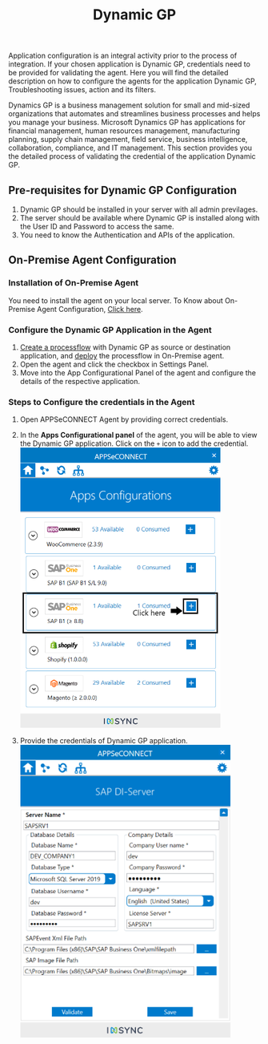 ﻿---
title: "Dynamic GP"
description: "Get to know how you can configure the agent for Dynamic GP"
keywords: "Sage 300  Configuration, Configure the Sage 300 Application"
toc: true
tag: developers
category: "Connectors"
menus: 
    applicationconnector:
        title: "Dynamic GP"
        weight: 22
        icon: fa fa-file-word-o
        identifier: sage300connector
---

Application configuration is an integral activity prior to the process of integration. If your chosen application is 
Dynamic GP, credentials need to be provided for validating the agent. Here you will find the detailed description on 
how to configure the agents for the application Dynamic GP, Troubleshooting issues, action and its filters. 

Dynamics GP is a business management solution for small and mid-sized organizations that automates and streamlines 
business processes and helps you manage your business. Microsoft Dynamics GP has applications for financial management, 
human resources management, manufacturing planning, supply chain management, field service, business intelligence, 
collaboration, compliance, and IT management. This section provides you the detailed process of validating the 
credential of the application Dynamic GP. 

## Pre-requisites for Dynamic GP Configuration 

1. Dynamic GP should be installed in your server with all admin previlages. 
2. The server should be available where Dynamic GP is installed along with the User ID and Password to access the same.  
3. You need to know the Authentication and APIs of the application.  

## On-Premise Agent Configuration 

### Installation of On-Premise Agent

You need to install the agent on your local server. To Know about On-Premise Agent Configuration, [Click here](/deployment/Deployment-Configuration/#on-premise-agent-configuration). 

### Configure the Dynamic GP Application in the Agent

1. [Create a processflow](/getting%20started/create-your-first-processflow/) with Dynamic GP as source or destination application, and [deploy](/processflow/deploying-and-executing-processflow/) the processflow in On-Premise agent.  
2. Open the agent and click the checkbox in Settings Panel.  
3. Move into the  App Configurational Panel of the agent and configure the details of the respective application.  

### Steps to Configure the credentials in the Agent

1) Open APPSeCONNECT Agent by providing correct credentials. 

2) In the **Apps Configurational panel** of the agent, you will be able to view the Dynamic GP application. Click on the `+` icon to add the credential.    
![sapb1_agent](/staticfiles/connectors/media/application-connector/sapb1_agent.png)

3) Provide the credentials of Dynamic GP application.
![sapb2_agent](/staticfiles/connectors/media/application-connector/sapb2_agent.png)

